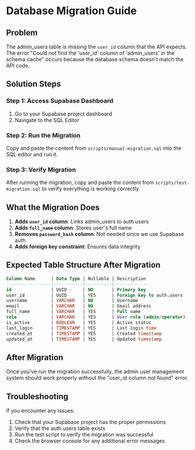 # Database Migration Guide

## Problem
The admin_users table is missing the `user_id` column that the API expects. The error "Could not find the 'user_id' column of 'admin_users' in the schema cache" occurs because the database schema doesn't match the API code.

## Solution Steps

### Step 1: Access Supabase Dashboard
1. Go to your Supabase project dashboard
2. Navigate to the SQL Editor

### Step 2: Run the Migration
Copy and paste the content from `scripts/manual-migration.sql` into the SQL editor and run it.

### Step 3: Verify Migration
After running the migration, copy and paste the content from `scripts/test-migration.sql` to verify everything is working correctly.

## What the Migration Does

1. **Adds `user_id` column**: Links admin_users to auth.users
2. **Adds `full_name` column**: Stores user's full name
3. **Removes `password_hash` column**: Not needed since we use Supabase auth
4. **Adds foreign key constraint**: Ensures data integrity

## Expected Table Structure After Migration

```sql
Column Name      | Data Type | Nullable | Description
-----------------|-----------|----------|-------------
id               | UUID      | NO       | Primary key
user_id          | UUID      | YES      | Foreign key to auth.users
username         | VARCHAR   | NO       | Username
email            | VARCHAR   | NO       | Email address
full_name        | VARCHAR   | YES      | Full name
role             | VARCHAR   | YES      | User role (admin/operator)
is_active        | BOOLEAN   | YES      | Active status
last_login       | TIMESTAMP | YES      | Last login time
created_at       | TIMESTAMP | YES      | Created timestamp
updated_at       | TIMESTAMP | YES      | Updated timestamp
```

## After Migration

Once you've run the migration successfully, the admin user management system should work properly without the "user_id column not found" error.

## Troubleshooting

If you encounter any issues:
1. Check that your Supabase project has the proper permissions
2. Verify that the auth.users table exists
3. Run the test script to verify the migration was successful
4. Check the browser console for any additional error messages
